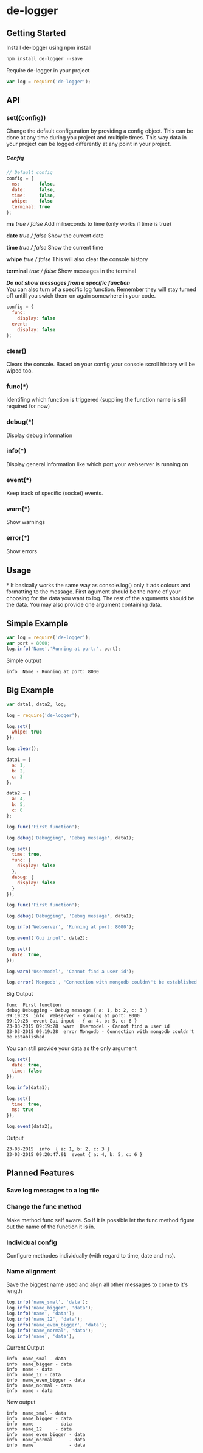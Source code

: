 # de-logger
## Getting Started

Install de-logger using npm install
```javascript
npm install de-logger --save
```

Require de-logger in your project
```javascript
var log = require('de-logger');
```


## API

### set({config})
Change the default configuration by providing a config object. This can be done at any time during you project and multiple times. This way data in your project can be logged differently at any point in your project.

##### Config
```javascript
// Default config
config = {
  ms:		false,
  date:		false,
  time:		false,
  whipe:	false
  terminal:	true
};
```
__ms__ _true / false_
Add miliseconds to time (only works if time is true)

__date__ _true / false_
Show the current date

__time__ _true / false_
Show the current time

__whipe__ _true / false_
This will also clear the console history

__terminal__ _true / false_
Show messages in the terminal

___Do not show messages from a specific function___<br>
You can also turn of a specific log function. Remember they will stay turned off untill you swich them on again somewhere in your code.
```javascript
config = {
  func:
    display: false
  event:
    display: false
};
```

### clear()
Clears the console. Based on your config your console scroll history will be wiped too.

### func(*)
Identifing which function is triggered (suppling the function name is still required for now)

### debug(*)
Display debug information

### info(*)
Display general information like which port your webserver is running on

### event(*)
Keep track of specific (socket) events.

### warn(*)
Show warnings

### error(*)
Show errors


## Usage
\* It basically works the same way as console.log() only it ads colours and formatting to the message. First agument should be the name of your choosing for the data you want to log. The rest of the arguments should be the data. You may also provide one argument containing data.


## Simple Example
```javascript
var log = require('de-logger');
var port = 8000;
log.info('Name','Running at port:', port);
```
Simple output
```
info  Name - Running at port: 8000
```


## Big Example
```javascript
var data1, data2, log;

log = require('de-logger');

log.set({
  whipe: true
});

log.clear();

data1 = {
  a: 1,
  b: 2,
  c: 3
};

data2 = {
  a: 4,
  b: 5,
  c: 6
};

log.func('First function');

log.debug('Debugging', 'Debug message', data1);

log.set({
  time: true,
  func: {
    display: false
  },
  debug: {
    display: false
  }
});

log.func('First function');

log.debug('Debugging', 'Debug message', data1);

log.info('Webserver', 'Running at port: 8000');

log.event('Gui input', data2);

log.set({
  date: true,
});

log.warn('Usermodel', 'Cannot find a user id');

log.error('Mongodb', 'Connection with mongodb couldn\'t be established');
```
Big Output
```
func  First function
debug Debugging - Debug message { a: 1, b: 2, c: 3 }
09:19:28  info  Webserver - Running at port: 8000
09:19:28  event Gui input - { a: 4, b: 5, c: 6 }
23-03-2015 09:19:28  warn  Usermodel - Cannot find a user id
23-03-2015 09:19:28  error Mongodb - Connection with mongodb couldn't be established
```
You can still provide your data as the only argument
```javascript
log.set({
  date: true,
  time: false
});

log.info(data1);

log.set({
  time: true,
  ms: true
});

log.event(data2);
```
Output
```
23-03-2015  info  { a: 1, b: 2, c: 3 }
23-03-2015 09:20:47.91  event { a: 4, b: 5, c: 6 }
```


## Planned Features

### Save log messages to a log file

### Change the func method
Make method func self aware. So if it is possible let the func method figure out the name of the function it is in.

### Individual config
Configure methodes individually (with regard to time, date and ms).

### Name alignment
Save the biggest name used and align all other messages to come to it's length

```javascript
log.info('name_smal', 'data');
log.info('name_bigger', 'data');
log.info('name', 'data');
log.info('name_12', 'data');
log.info('name_even_bigger', 'data');
log.info('name_normal', 'data');
log.info('name', 'data');
```
Current Output
```
info  name_smal - data
info  name_bigger - data
info  name - data
info  name_12 - data
info  name_even_bigger - data
info  name_normal - data
info  name - data
```
New output
```
info  name_smal - data
info  name_bigger - data
info  name        - data
info  name_12     - data
info  name_even_bigger - data
info  name_normal      - data
info  name             - data
```